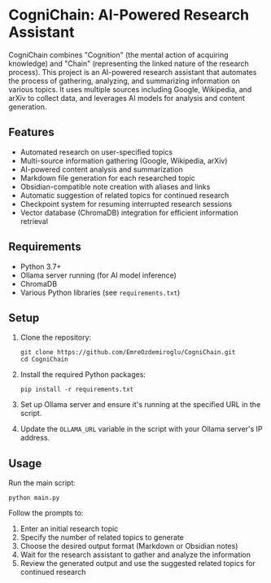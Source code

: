 # CogniChain: AI-Powered Research Assistant

CogniChain combines "Cognition" (the mental action of acquiring knowledge) and "Chain" (representing the linked nature of the research process). This project is an AI-powered research assistant that automates the process of gathering, analyzing, and summarizing information on various topics. It uses multiple sources including Google, Wikipedia, and arXiv to collect data, and leverages AI models for analysis and content generation.

## Features

- Automated research on user-specified topics
- Multi-source information gathering (Google, Wikipedia, arXiv)
- AI-powered content analysis and summarization
- Markdown file generation for each researched topic
- Obsidian-compatible note creation with aliases and links
- Automatic suggestion of related topics for continued research
- Checkpoint system for resuming interrupted research sessions
- Vector database (ChromaDB) integration for efficient information retrieval

## Requirements

- Python 3.7+
- Ollama server running (for AI model inference)
- ChromaDB
- Various Python libraries (see `requirements.txt`)

## Setup

1. Clone the repository:
   ```
   git clone https://github.com/EmreOzdemiroglu/CogniChain.git
   cd CogniChain
   ```

2. Install the required Python packages:
   ```
   pip install -r requirements.txt
   ```

3. Set up Ollama server and ensure it's running at the specified URL in the script.

4. Update the `OLLAMA_URL` variable in the script with your Ollama server's IP address.

## Usage

Run the main script:
  ```
python main.py
   ```

Follow the prompts to:
1. Enter an initial research topic
2. Specify the number of related topics to generate
3. Choose the desired output format (Markdown or Obsidian notes)
4. Wait for the research assistant to gather and analyze the information
5. Review the generated output and use the suggested related topics for continued research
